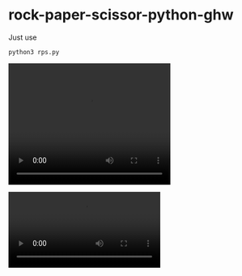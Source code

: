 # rock-paper-scissor-python-ghw
Just use 
```bash
python3 rps.py
```
<video width="320" height="240" controls>
  <source src="video.mp4" type="video/mp4">
</video>

![video](video.mp4)
